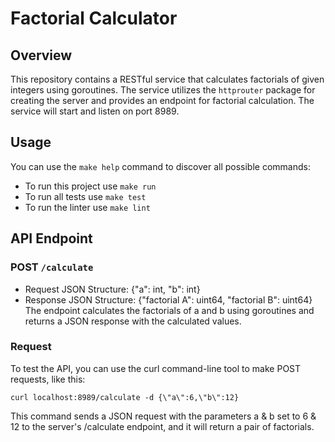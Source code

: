 # Factorial Calculator

## Overview

This repository contains a RESTful service that calculates factorials of given integers using goroutines.
The service utilizes the `httprouter` package for creating the server and provides an endpoint for factorial calculation.
The service will start and listen on port 8989.

## Usage

You can use the `make help` command to discover all possible commands:
* To run this project use `make run`
* To run all tests use `make test`
* To run the linter use `make lint`



## API Endpoint

### POST `/calculate`

* Request JSON Structure: {"a": int, "b": int}
* Response JSON Structure: {"factorial A": uint64, "factorial B": uint64}
  The endpoint calculates the factorials of a and b using goroutines and returns a JSON response with the calculated values.

### Request

To test the API, you can use the curl command-line tool to make POST requests, like this:

`curl localhost:8989/calculate -d {\"a\":6,\"b\":12}`

This command sends a JSON request with the parameters a & b set to 6 & 12 to the server's /calculate endpoint, and it will return a pair of factorials.
